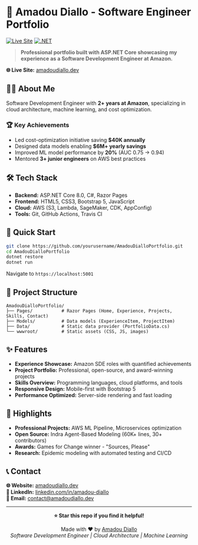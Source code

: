 # 🚀 Amadou Diallo - Software Engineer Portfolio

[![Live Site](https://img.shields.io/badge/Live%20Site-amadoudiallo.dev-blue?style=for-the-badge&logo=microsoft-edge)](https://amadoudiallo.dev)
[![.NET](https://img.shields.io/badge/.NET-8.0-purple?style=for-the-badge&logo=dotnet)](https://dotnet.microsoft.com/)

> **Professional portfolio built with ASP.NET Core showcasing my experience as a Software Development Engineer at Amazon.**

**🌐 Live Site:** [amadoudiallo.dev](https://amadoudiallo.dev)

## 👨‍💻 About Me

Software Development Engineer with **2+ years at Amazon**, specializing in cloud architecture, machine learning, and cost optimization.

### 🏆 Key Achievements
- Led cost-optimization initiative saving **$40K annually**
- Designed data models enabling **$6M+ yearly savings**  
- Improved ML model performance by **20%** (AUC 0.75 → 0.94)
- Mentored **3+ junior engineers** on AWS best practices

## 🛠️ Tech Stack

- **Backend:** ASP.NET Core 8.0, C#, Razor Pages
- **Frontend:** HTML5, CSS3, Bootstrap 5, JavaScript
- **Cloud:** AWS (S3, Lambda, SageMaker, CDK, AppConfig)
- **Tools:** Git, GitHub Actions, Travis CI

## 🚀 Quick Start

```bash
git clone https://github.com/yourusername/AmadouDialloPortfolio.git
cd AmadouDialloPortfolio
dotnet restore
dotnet run
```

Navigate to `https://localhost:5001`

## 📁 Project Structure

```
AmadouDialloPortfolio/
├── Pages/           # Razor Pages (Home, Experience, Projects, Skills, Contact)
├── Models/          # Data models (ExperienceItem, ProjectItem)
├── Data/            # Static data provider (PortfolioData.cs)
└── wwwroot/         # Static assets (CSS, JS, images)
```

## ✨ Features

- **Experience Showcase:** Amazon SDE roles with quantified achievements
- **Project Portfolio:** Professional, open-source, and award-winning projects
- **Skills Overview:** Programming languages, cloud platforms, and tools
- **Responsive Design:** Mobile-first with Bootstrap 5
- **Performance Optimized:** Server-side rendering and fast loading

## 🎯 Highlights

- **Professional Projects:** AWS ML Pipeline, Microservices optimization
- **Open Source:** Indra Agent-Based Modeling (60K+ lines, 30+ contributors)
- **Awards:** Games for Change winner - "Sources, Please"
- **Research:** Epidemic modeling with automated testing and CI/CD

## 📞 Contact

**🌐 Website:** [amadoudiallo.dev](https://amadoudiallo.dev)  
**💼 LinkedIn:** [linkedin.com/in/amadou-diallo](https://linkedin.com/in/amadou-diallo)  
**📧 Email:** contact@amadoudiallo.dev

---

<div align="center">

**⭐ Star this repo if you find it helpful!**

Made with ❤️ by [Amadou Diallo](https://amadoudiallo.dev)  
*Software Development Engineer | Cloud Architecture | Machine Learning*

</div>
